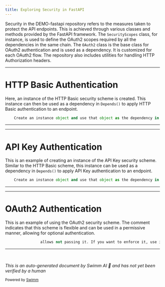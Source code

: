 ```yaml
---
title: Exploring Security in FastAPI
---
```

Security in the DEMO-fastapi repository refers to the measures taken to protect the API endpoints. This is achieved through various classes and methods provided by the FastAPI framework. The `SecurityScopes` class, for instance, is used to define the OAuth2 scopes required by all the dependencies in the same chain. The `OAuth2` class is the base class for OAuth2 authentication and is used as a dependency. It is customized for each OAuth2 flow. The repository also includes utilities for handling HTTP Authorization headers.

<SwmSnippet path="/fastapi/security/http.py" line="103">

---

# HTTP Basic Authentication

Here, an instance of the HTTP Basic security scheme is created. This instance can then be used as a dependency in `Depends()` to apply HTTP Basic authentication to an endpoint.

```python
    Create an instance object and use that object as the dependency in `Depends()`.
```

---

</SwmSnippet>

<SwmSnippet path="/fastapi/security/api_key.py" line="26">

---

# API Key Authentication

This is an example of creating an instance of the API Key security scheme. Similar to the HTTP Basic scheme, this instance can be used as a dependency in `Depends()` to apply API Key authentication to an endpoint.

```python
    Create an instance object and use that object as the dependency in `Depends()`.
```

---

</SwmSnippet>

<SwmSnippet path="/fastapi/security/oauth2.py" line="71">

---

# OAuth2 Authentication

This is an example of using the OAuth2 security scheme. The comment indicates that this scheme is flexible and can be used in a permissive manner, allowing for optional authentication.

```python
                allows not passing it. If you want to enforce it, use instead the
```

---

</SwmSnippet>

&nbsp;

*This is an auto-generated document by Swimm AI 🌊 and has not yet been verified by a human*

<SwmMeta version="3.0.0" repo-id="Z2l0aHViJTNBJTNBREVNTy1mYXN0YXBpJTNBJTNBZ2lsYWRuYXZvdA==" repo-name="DEMO-fastapi" doc-type="overview"><sup>Powered by [Swimm](/)</sup></SwmMeta>
